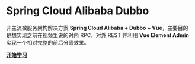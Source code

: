 # Spring Cloud Alibaba Dubbo

非主流微服务架构解决方案 **Spring Cloud Alibaba + Dubbo + Vue**，主要目的是想实现之前在视频里说的对内 RPC，对外 REST 并利用 **Vue Element Admin** 实现一个相对完整的前后分离效果。

[**开始学习**](Spring-Cloud-Alibaba-Dubbo/)

